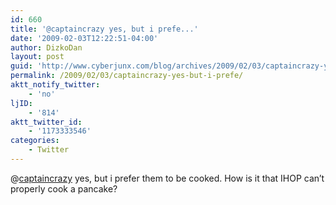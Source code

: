 ```yaml
---
id: 660
title: '@captaincrazy yes, but i prefe...'
date: '2009-02-03T12:22:51-04:00'
author: DizkoDan
layout: post
guid: 'http://www.cyberjunx.com/blog/archives/2009/02/03/captaincrazy-yes-but-i-prefe/'
permalink: /2009/02/03/captaincrazy-yes-but-i-prefe/
aktt_notify_twitter:
    - 'no'
ljID:
    - '814'
aktt_twitter_id:
    - '1173333546'
categories:
    - Twitter
---
```


@[captaincrazy](http://twitter.com/captaincrazy) yes, but i prefer them to be cooked. How is it that IHOP can’t properly cook a pancake?